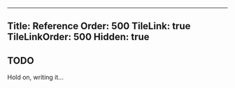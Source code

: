 ﻿----
Title: Reference
Order: 500
TileLink: true
TileLinkOrder: 500
Hidden: true
----

## TODO
Hold on, writing it...